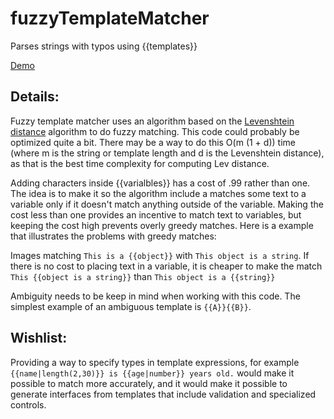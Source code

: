 fuzzyTemplateMatcher
====================

Parses strings with typos using {{templates}}

[Demo](http://nathanathan.github.io/fuzzyTemplateMatcher)

Details:
--------

Fuzzy template matcher uses an algorithm based on the
[Levenshtein distance](https://en.wikipedia.org/wiki/Levenshtein_distance)
algorithm to do fuzzy matching. 
This code could probably be optimized quite a bit. There may be a way to do this
O(m (1 + d)) time (where m is the string or template length and d is the Levenshtein distance),
as that is the best time complexity for computing Lev distance.

Adding characters inside {{varialbles}} has a cost of .99 rather than one.
The idea is to make it so the algorithm include a matches some text to a variable
only if it doesn't match anything outside of the variable.
Making the cost less than one provides an incentive to match text to variables,
but keeping the cost high prevents overly greedy matches.
Here is a example that illustrates the problems with greedy matches:

Images matching `This is a {{object}}` with `This object is a string`.
If there is no cost to placing text in a variable, it is cheaper to make the match
`This {{object is a string}}` than `This object is a {{string}}`

Ambiguity needs to be keep in mind when working with this code.
The simplest example of an ambiguous template is `{{A}}{{B}}`.

Wishlist:
---------
Providing a way to specify types in template expressions, for example
`{{name|length(2,30)}} is {{age|number}} years old.`
would make it possible to match more accurately, and it would make it possible
to generate interfaces from templates that include validation and specialized controls.